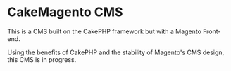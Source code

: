 # CakeMagento CMS
This is a CMS built on the CakePHP framework
but with a Magento Front-end.

Using the benefits of CakePHP and the stability of Magento's CMS design,
this CMS is in progress.